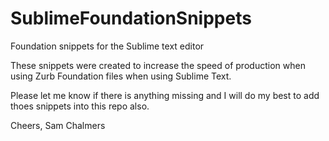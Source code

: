 SublimeFoundationSnippets
=========================

Foundation snippets for the Sublime text editor

These snippets were created to increase the speed of production when using Zurb Foundation files when using Sublime Text.

Please let me know if there is anything missing and I will do my best to add thoes snippets into this repo also.

Cheers,
Sam Chalmers
